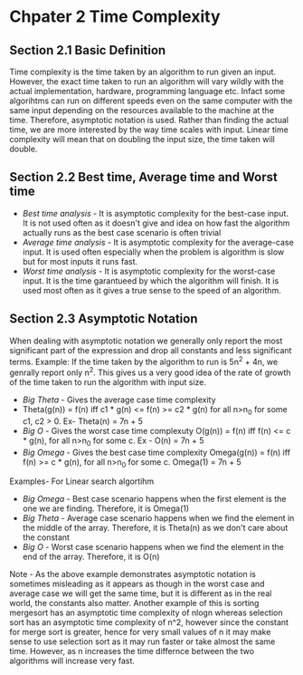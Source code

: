 # Chpater 2 Time Complexity
## Section 2.1 Basic Definition
Time complexity is the time taken by an algorithm to run given an input.
However, the exact time taken to run an algorithm will vary wildly with the actual implementation, hardware, programming language etc. Infact some algorihtms can run on different speeds even on the same computer with the same input depending on the resources available to the machine at the time.
Therefore, asymptotic notation is used. Rather than finding the actual time, we are more interested by the way time scales with input. Linear time complexity will mean that on doubling the input size, the time taken will double. 

## Section 2.2 Best time, Average time and Worst time
* *Best time analysis* - It is asymptotic complexity for the best-case input. It is not used often as it doesn't give and idea on how fast the algorithm actually runs as the best case scenario is often trivial
* *Average time analysis* - It is asymptotic complexity for the average-case input. It is used often especially when the problem is algorithm is slow but for most inputs it runs fast.
* *Worst time analysis* - It is asymptotic complexity for the worst-case input. It is the time garantueed by which the algorithm will finish. It is used most often as it gives a true sense to the speed of an algorithm.

## Section 2.3 Asymptotic Notation
When dealing with asymptotic notation we generally only report the most significant part of the expression and drop all constants and less significant terms. Example: If the time taken by the algorithm to run is 5n<sup>2</sup> + 4n, we genrally report only n<sup>2</sup>. This gives us a very good idea of the rate of growth of the time taken to run the algorithm with input size.

* *Big Theta* - Gives the average case time complexity
* Theta(g(n)) = f(n) iff c1 * g(n) <= f(n) >= c2 * g(n) for all n>n<sub>0</sub> for some c1, c2 > 0. Ex- Theta(n) = 7n + 5
* *Big O* - Gives the worst case time complexuty
  O(g(n)) = f(n)  iff  f(n) <= c * g(n), for all n>n<sub>0</sub> for some c. Ex - O(n) = 7n + 5
* *Big Omega* - Gives the best case time complexity
  Omega(g(n)) = f(n) iff f(n) >= c * g(n), for all n>n<sub>0</sub> for some c. Omega(1) = 7n + 5


Examples-
For Linear search algortihm 
* *Big Omega*  -  Best case scenario happens when the first element is the one we are finding. Therefore, it is Omega(1)
* *Big Theta* - Average case scenario happens when we find the element in the middle of the array. Therefore, it is Theta(n) as we don't care about the constant
* *Big O* - Worst case scenario happens when we find the element in the end of the array. Therefore, it is O(n)
  
Note - As the above example demonstrates asymptotic notation is sometimes misleading as it appears as though in the worst case and average case we will get the same time, but it is different as in the real world, the constants also matter. Another example of this is sorting mergesort has an asymptotic time complexity of nlogn whereas selection sort has an asymptotic time complexity of n^2, however since the constant for merge sort is greater, hence for very small values of n it may make sense to use selection sort as it may run faster or take almost the same time. However, as n increases the time differnce between the two algorithms will increase very fast.


